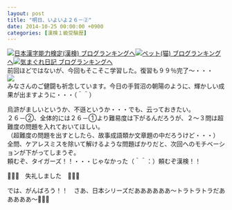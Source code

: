 ```yaml
---
layout: post
title: "明日、いよいよ２６－②"
date: 2014-10-25 00:00:00 +0900
categories: [漢検１級受験歴]
---
```


[![](/syuusyuu9701/assets/images/明日、いよいよ２６－②-br_c_3028_1.gif)](http://blog.with2.net/link.php?1659096:3028 "日本漢字能力検定(漢検) ブログランキングへ")[日本漢字能力検定(漢検) ブログランキングへ](http://blog.with2.net/link.php?1659096:3028)[![](/syuusyuu9701/assets/images/明日、いよいよ２６－②-br_c_1348_1.gif)](http://blog.with2.net/link.php?1659096:1348 "ペット(猫) ブログランキングへ")[ペット(猫) ブログランキングへ](http://blog.with2.net/link.php?1659096:1348)[![](/syuusyuu9701/assets/images/明日、いよいよ２６－②-br_c_9257_1.gif)](http://blog.with2.net/link.php?1659096:9257 "気まぐれ日記 ブログランキングへ")[気まぐれ日記 ブログランキングへ](http://blog.with2.net/link.php?1659096:9257)  
前回ほどではないが、今回もそこそこ学習した。復習も９９％完了～・・・  
![](/syuusyuu9701/assets/images/明日、いよいよ２６－②-5625a4d5bd8602d626192e078422bee1.jpg)  
みなさんのご健闘も祈念しています。今日の手賀沼の朝陽のように、輝かしい成果が出ますように・・・（＾＾）  
  
烏滸がましいというか、不遜というか・・・でも、云っておきたい。  
２６－②、全体的には２６－①より難易度は下がるんだろうが、２～３問は超難度の問題を入れておいてほしい。  
（超難度の問題を出すとしたら、故事成語類か文章題の中だろうけど・・・）  
全問、ケアレスミスを除いて解けるような問題ばかりだと、次回へのモチベーションが下がってしまうぞ。  
頼むぞ、タイガーズ！！・・・じゃなかった（＾＾：）頼むぞ漢検！！  
  
👋👋👋　失礼しました　👋👋👋  
  
では、がんばろう！！　さあ、日本シリーズだああああああ～トラトラトラだあああああ～👋👋👋  